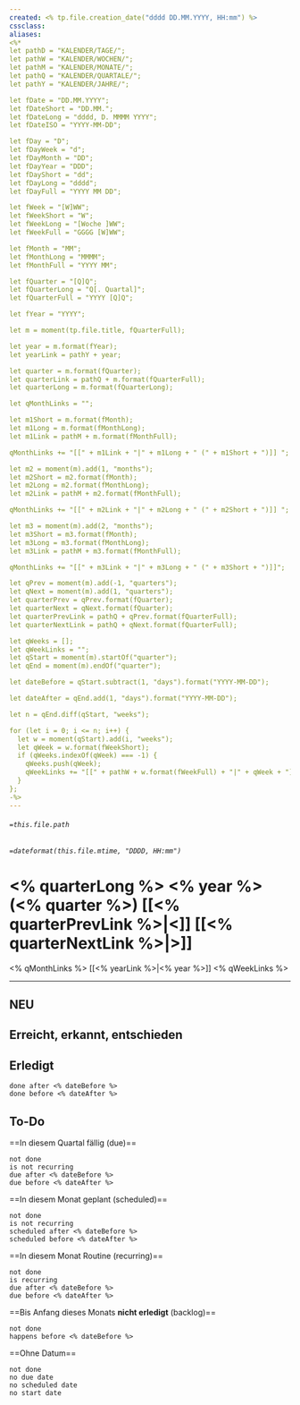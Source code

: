 ```yaml
---
created: <% tp.file.creation_date("dddd DD.MM.YYYY, HH:mm") %>
cssclass:
aliases:
<%*
let pathD = "KALENDER/TAGE/";
let pathW = "KALENDER/WOCHEN/";
let pathM = "KALENDER/MONATE/";
let pathQ = "KALENDER/QUARTALE/";
let pathY = "KALENDER/JAHRE/";

let fDate = "DD.MM.YYYY";
let fDateShort = "DD.MM.";
let fDateLong = "dddd, D. MMMM YYYY";
let fDateISO = "YYYY-MM-DD";

let fDay = "D";
let fDayWeek = "d";
let fDayMonth = "DD";
let fDayYear = "DDD";
let fDayShort = "dd";
let fDayLong = "dddd";
let fDayFull = "YYYY MM DD";

let fWeek = "[W]WW";
let fWeekShort = "W";
let fWeekLong = "[Woche ]WW";
let fWeekFull = "GGGG [W]WW";

let fMonth = "MM";
let fMonthLong = "MMMM";
let fMonthFull = "YYYY MM";

let fQuarter = "[Q]Q";
let fQuarterLong = "Q[. Quartal]";
let fQuarterFull = "YYYY [Q]Q";

let fYear = "YYYY";

let m = moment(tp.file.title, fQuarterFull);

let year = m.format(fYear);
let yearLink = pathY + year;

let quarter = m.format(fQuarter);
let quarterLink = pathQ + m.format(fQuarterFull);
let quarterLong = m.format(fQuarterLong);

let qMonthLinks = "";

let m1Short = m.format(fMonth);
let m1Long = m.format(fMonthLong);
let m1Link = pathM + m.format(fMonthFull);

qMonthLinks += "[[" + m1Link + "|" + m1Long + " (" + m1Short + ")]] ";

let m2 = moment(m).add(1, "months");
let m2Short = m2.format(fMonth);
let m2Long = m2.format(fMonthLong);
let m2Link = pathM + m2.format(fMonthFull);

qMonthLinks += "[[" + m2Link + "|" + m2Long + " (" + m2Short + ")]] ";

let m3 = moment(m).add(2, "months");
let m3Short = m3.format(fMonth);
let m3Long = m3.format(fMonthLong);
let m3Link = pathM + m3.format(fMonthFull);

qMonthLinks += "[[" + m3Link + "|" + m3Long + " (" + m3Short + ")]]";

let qPrev = moment(m).add(-1, "quarters");
let qNext = moment(m).add(1, "quarters");
let quarterPrev = qPrev.format(fQuarter);
let quarterNext = qNext.format(fQuarter);
let quarterPrevLink = pathQ + qPrev.format(fQuarterFull);
let quarterNextLink = pathQ + qNext.format(fQuarterFull);

let qWeeks = [];
let qWeekLinks = "";
let qStart = moment(m).startOf("quarter");
let qEnd = moment(m).endOf("quarter");

let dateBefore = qStart.subtract(1, "days").format("YYYY-MM-DD");

let dateAfter = qEnd.add(1, "days").format("YYYY-MM-DD");

let n = qEnd.diff(qStart, "weeks");

for (let i = 0; i <= n; i++) {
  let w = moment(qStart).add(i, "weeks");
  let qWeek = w.format(fWeekShort);
  if (qWeeks.indexOf(qWeek) === -1) {
    qWeeks.push(qWeek);
    qWeekLinks += "[[" + pathW + w.format(fWeekFull) + "|" + qWeek + "]] ";
  }
};
-%>
---
```

###### `=this.file.path`
###### `=dateformat(this.file.mtime, "DDDD, HH:mm")`
# <% quarterLong %> <% year %> (<% quarter %>) [[<% quarterPrevLink %>|<]] [[<% quarterNextLink %>|>]]
<% qMonthLinks %> [[<% yearLink %>|<% year %>]]
<% qWeekLinks %>

---

## NEU
## Erreicht, erkannt, entschieden
## Erledigt

```tasks
done after <% dateBefore %>
done before <% dateAfter %>
```

## To-Do

==In diesem Quartal fällig (due)==
```tasks
not done
is not recurring
due after <% dateBefore %>
due before <% dateAfter %>
```

==In diesem Monat geplant (scheduled)==
```tasks
not done
is not recurring
scheduled after <% dateBefore %>
scheduled before <% dateAfter %>
```

==In diesem Monat Routine (recurring)==
```tasks
not done
is recurring
due after <% dateBefore %>
due before <% dateAfter %>
```

==Bis Anfang dieses Monats **nicht erledigt** (backlog)==
```tasks
not done
happens before <% dateBefore %>
```

==Ohne Datum==
```tasks
not done
no due date
no scheduled date
no start date
```
